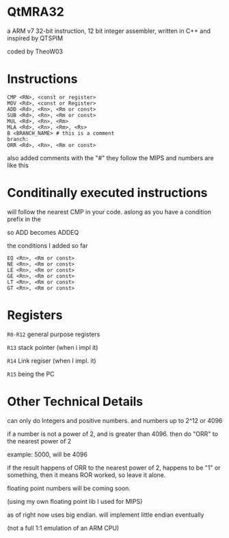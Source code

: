 # QtMRA32

a ARM v7 32-bit instruction, 12 bit integer assembler, written in C++ and inspired by QTSPIM

coded by TheoW03

# Instructions

```
CMP <RN>, <const or register>
MOV <Rd>, <const or Register>
ADD <Rd>, <Rn>, <Rm or const>
SUB <Rd>, <Rn>, <Rm or const>
MUL <Rd>, <Rn>, <Rm>
MLA <Rd>, <Rn>, <Rm>, <Rs>
B <BRANCH_NAME> # this is a comment
branch: 
ORR <Rd>, <Rn>, <Rm or const>
```

also added comments with the "#" they follow the MIPS and numbers are like this


# Conditinally executed instructions


will follow the nearest CMP in your code. aslong as you have a condition prefix in the

so ADD becomes ADDEQ 

the conditions I added so far

```
EQ <Rn>, <Rm or const>
NE <Rn>, <Rm or const>
LE <Rn>, <Rm or const>
GE <Rn>, <Rm or const>
LT <Rn>, <Rm or const>
GT <Rn>, <Rm or const>

```


# Registers

``R0-R12`` general purpose registers 

``R13`` stack pointer (when i impl it)

``R14`` Link  regiser (when I impl. it)

``R15`` being the PC

# Other Technical Details

can only do Integers and positive numbers. and numbers up to 2^12 or 4096

if a number is not a power of 2, and is greater than 4096. then do "ORR" to the nearest power of 2

example: 5000, will be 4096

if the result happens of ORR to the nearest power of 2, happens to be "1" or something, then it means ROR worked, so leave it alone.

floating point numbers will be coming soon.

(using my own floating point lib I used for MIPS)

as of right now uses big endian. will implement little endian eventually

(not a full 1:1 emulation of an ARM CPU)
